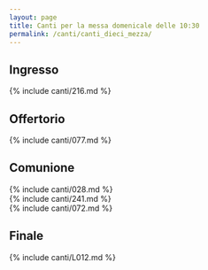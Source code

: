 ```yaml
---
layout: page
title: Canti per la messa domenicale delle 10:30
permalink: /canti/canti_dieci_mezza/
---
```


## Ingresso
{% include canti/216.md %}   

## Offertorio
{% include canti/077.md %}   

## Comunione   
{% include canti/028.md %}   
{% include canti/241.md %}   
{% include canti/072.md %}   

## Finale
{% include canti/L012.md %}   
